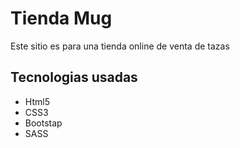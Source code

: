 <h1> Tienda Mug </h1>
<p> Este sitio es para una tienda online de venta de tazas</p>

<h2>Tecnologias usadas </h2>
<ul>
<li>Html5</li>
<li>CSS3</li>
<li>Bootstap</li>
<li>SASS</li>
</ul>